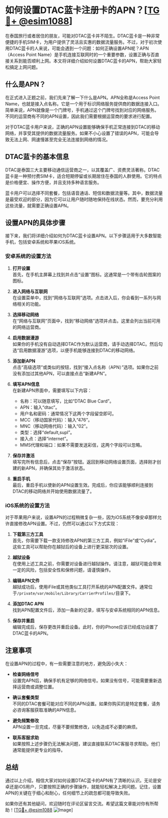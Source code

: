 # 如何设置DTAC蓝卡注册卡的APN？[[TG💪+ @esim1088](https://t.me/s/esim1088)]

在泰国旅行或者居住的朋友，可能对DTAC蓝卡并不陌生。DTAC蓝卡是一种非常便捷的手机SIM卡，为用户提供了灵活且实惠的数据流量服务。不过，对于初次使用DTAC蓝卡的人来说，可能会遇到一个问题：如何正确设置APN呢？APN（Access Point Name）是手机连接互联网时的一个重要参数，设置正确与否直接关系到能否顺利上网。本文将详细介绍如何设置DTAC蓝卡的APN，帮助大家轻松搞定上网问题。

## 什么是APN？

在正式进入正题之前，我们先来了解一下什么是APN。APN全称是Access Point Name，也就是接入点名称。它是一个用于标识网络服务提供商的数据连接入口。简单来说，APN就像是一个门牌号，手机通过这个门牌号找到对应的网络服务。不同的运营商有不同的APN设置，因此我们需要根据运营商的要求进行配置。

对于DTAC蓝卡用户来说，正确的APN设置能够确保手机正常连接到DTAC的移动网络，并享受其提供的数据流量服务。如果不小心设置了错误的APN，可能会导致无法上网、网速慢甚至完全无法连接到网络的情况。

## DTAC蓝卡的基本信息

DTAC是泰国三大主要移动通信运营商之一，以其覆盖广、资费灵活著称。DTAC蓝卡是一种预付费SIM卡，适合短期停留或长期居住在泰国的人群使用。它的特点是价格便宜、操作方便，并且支持多种语言服务。

蓝卡用户可以选择不同套餐，包括语音通话、短信和数据流量等。其中，数据流量是最受欢迎的部分，因为它可以让用户随时随地保持在线状态。然而，要充分利用这些流量，就需要正确设置APN。

## 设置APN的具体步骤

接下来，我们将详细介绍如何为DTAC蓝卡设置APN。以下步骤适用于大多数智能手机，包括安卓系统和苹果iOS系统。

### 安卓系统的设置方法

1. **打开设置**  
   首先，在手机主屏幕上找到并点击“设置”图标。这通常是一个带有齿轮图案的图标。

2. **进入网络与互联网**  
   在设置菜单中，找到“网络与互联网”选项。点击进入后，你会看到一系列与网络相关的功能。

3. **选择移动网络**  
   在“网络与互联网”页面中，找到“移动网络”选项并点击。这里会列出当前可用的网络运营商。

4. **启用数据漫游**  
   如果你的手机没有自动选择DTAC作为默认运营商，请手动选择DTAC。然后勾选“启用数据漫游”选项，以便手机能够连接到DTAC的移动网络。

5. **添加新APN**  
   点击“高级选项”或类似的按钮，找到“接入点名称（APN）”选项。如果你之前没有添加过其他APN，可以直接点击“新建APN”。

6. **填写APN信息**  
   在新建APN界面中，需要填写以下内容：
   - 名称：可以随意填写，比如“DTAC Blue Card”。
   - APN：输入“dtac”。
   - 用户名和密码：通常情况下这两个字段留空即可。
   - MCC（移动国家代码）：输入“476”。
   - MNC（移动网络代码）：输入“02”。
   - 类型：选择“default,supl”。
   - 接入点：选择“internet”。
   - MMS代理和端口：如果不需要发送彩信，这两个字段可以忽略。

7. **保存并激活**  
   填写完所有信息后，点击“保存”按钮。返回到移动网络设置页面，选择刚才创建的新APN，并确保其处于激活状态。

8. **重启手机**  
   最后，重启手机以使新的APN设置生效。完成后，你应该能够顺利连接到DTAC的移动网络并开始使用数据流量了。

### iOS系统的设置方法

对于苹果用户来说，设置APN的过程稍微复杂一些，因为iOS系统不像安卓那样允许直接修改APN设置。不过，仍然可以通过以下方式实现：

1. **下载第三方工具**  
   首先，你需要下载一款支持修改APN的第三方工具，例如“iFile”或“Cydia”。这些工具可以帮助你在越狱后的设备上进行更深层次的设置。

2. **越狱设备**  
   在使用上述工具之前，你需要对设备进行越狱操作。请注意，越狱可能会带来一定的风险，包括安全性和保修问题，请谨慎操作。

3. **编辑APN文件**  
   越狱成功后，使用iFile或其他类似工具打开系统的APN配置文件。通常位于`/private/var/mobile/Library/CarrierProfiles/`目录下。

4. **添加DTAC APN**  
   找到APN配置文件后，添加一条新的记录，填写与安卓系统相同的APN信息。

5. **保存并重启**  
   编辑完成后，保存更改并重启设备。此时，你的iPhone应该已经成功设置了DTAC蓝卡的APN。

## 注意事项

在设置APN的过程中，有一些需要注意的地方，避免因小失大：

- **检查网络信号**  
  设置完APN后，确保手机有足够的网络信号。如果没有信号，可能需要重新选择运营商或调整位置。

- **确认套餐类型**  
  不同的DTAC套餐可能对应不同的APN设置。如果你购买的是特定套餐，请务必咨询客服获取准确的APN信息。

- **避免频繁修改**  
  APN设置一旦完成，尽量不要频繁修改，以免造成不必要的麻烦。

- **联系客服求助**  
  如果按照上述步骤仍无法解决问题，建议直接联系DTAC客服寻求帮助。他们通常能提供更专业的指导。

## 总结

通过以上介绍，相信大家对如何设置DTAC蓝卡的APN有了清晰的认识。无论是安卓还是iOS用户，只要按照正确的步骤操作，就能轻松解决上网问题。记住，设置APN的关键在于细心和耐心，任何细节上的疏忽都可能导致失败。

如果你还有其他疑问，欢迎随时在评论区留言交流。希望这篇文章能对你有所帮助！[[TG💪+ @esim1088](https://t.me/s/esim1088) ![Image](https://i.postimg.cc/4NQfJmqS/Snipaste-2025-05-13-00-14-12.png)]